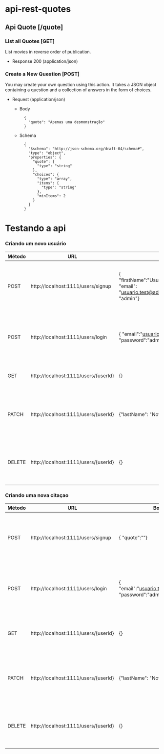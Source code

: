 # api-rest-quotes

## Api Quote [/quote]

### List all Quotes [GET]

List movies in reverse order of publication.

- Response 200 (application/json)
### Create a New Question [POST]

You may create your own question using this action. It takes a JSON object
containing a question and a collection of answers in the form of choices.

- Request (application/json)

  - Body

          {
            "quote": "Apenas uma desmonstração"
          }

  - Schema

          {
            "$schema": "http://json-schema.org/draft-04/schema#",
            "type": "object",
            "properties": {
              "quote": {
                "type": "string"
              },
              "choices": {
                "type": "array",
                "items": {
                  "type": "string"
                },
                "minItems": 2
              }
            }
          }
          
 # Testando a api
 
 ### Criando um novo usuário
 
| Método | URL | Body| Header | Ação |
| --- | --- | --- | --- | --- |
| POST | http://localhost:1111/users/signup | { "firstName":"Usuário","lastName":"Teste", "email": "usuario.test@admin.com","password": "admin"} | |Salva os dados do usário a partir do JSON enviado na requisição |
| POST | http://localhost:1111/users/login | { "email":"usuario.test@admin.com", "password":"admin" } | |Logar os dados do usário a partir do JSON enviado na requisição |
| GET | http://localhost:1111/users/{userId} | {} |Retorna os dados do usuário com o ID passado|
| PATCH | http://localhost:1111/users/{userId} | {"lastName": "Novo sobrenome"} |Authorization: Bearer {token} |Editar os dados do usário a partir do JSON enviado na requisição |
| DELETE | http://localhost:1111/users/{userId} | {} | |Remove os dados do usuário a partir do ID passado | 

### Criando uma nova citaçao
 
| Método | URL | Body| Ação |
| --- | --- | --- | --- |
| POST | http://localhost:1111/users/signup | { "quote":""} |Salva os dados do usário a partir do JSON enviado na requisição |
| POST | http://localhost:1111/users/login | { "email":"usuario.test@admin.com", "password":"admin" } |Logar os dados do usário a partir do JSON enviado na requisição |
| GET | http://localhost:1111/users/{userId} | {} |Retorna os dados do usuário com o ID passado|
| PATCH | http://localhost:1111/users/{userId} | {"lastName": "Novo sobrenome"} |Editar os dados do usário a partir do JSON enviado na requisição |
| DELETE | http://localhost:1111/users/{userId} | {} |Remove os dados do usuário a partir do ID passado |




